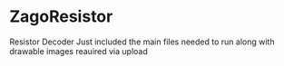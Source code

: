 # ZagoResistor
Resistor Decoder
Just included the main files needed to run along with drawable images reauired via upload
